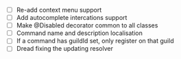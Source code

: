 - [ ] Re-add context menu support
- [ ] Add autocomplete intercations support
- [ ] Make @Disabled decorator common to all classes
- [ ] Command name and description localisation
- [ ] If a command has guildId set, only register on that guild
- [ ] Dread fixing the updating resolver
